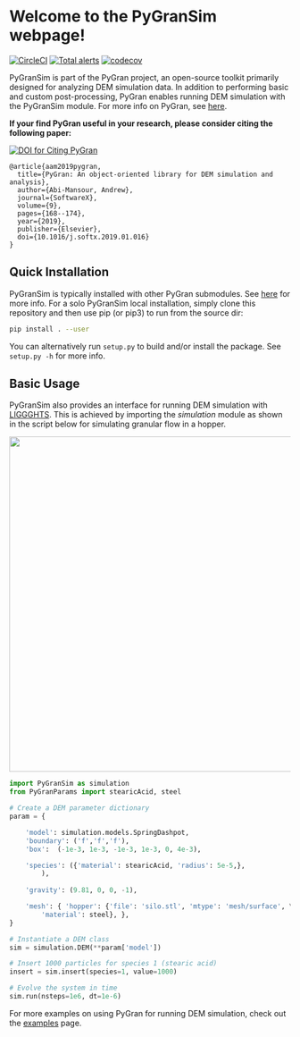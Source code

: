 # Welcome to the PyGranSim webpage!
[//]: # (Badges)
[![CircleCI](https://circleci.com/gh/Andrew-AbiMansour/PyGranSim.svg?style=shield)](https://circleci.com/gh/Andrew-AbiMansour/PyGranSim)
[![Total alerts](https://img.shields.io/lgtm/alerts/g/Andrew-AbiMansour/PyGranParams.svg?logo=lgtm&logoWidth=18)](https://lgtm.com/projects/g/Andrew-AbiMansour/PyGranParams/alerts/)
[![codecov](https://codecov.io/gh/Andrew-AbiMansour/PyGranSim/branch/master/graph/badge.svg)](https://codecov.io/gh/Andrew-AbiMansour/PyGranSim/branch/master)

PyGranSim is part of the PyGran project, an open-source toolkit primarily designed for analyzing DEM simulation data. In addition to performing basic and custom post-processing, PyGran enables running DEM simulation with the PyGranSim module. For more info on PyGran, see [here](http://www.pygran.org).

**If your find PyGran useful in your research, please consider citing the following paper:**

[![DOI for Citing PyGran](https://img.shields.io/badge/DOI-10.1021%2Facs.jctc.5b00056-blue.svg)](https://doi.org/10.1016/j.softx.2019.01.016)

```
@article{aam2019pygran,
  title={PyGran: An object-oriented library for DEM simulation and analysis},
  author={Abi-Mansour, Andrew},
  journal={SoftwareX},
  volume={9},
  pages={168--174},
  year={2019},
  publisher={Elsevier},
  doi={10.1016/j.softx.2019.01.016}
}
```

## Quick Installation
PyGranSim is typically installed with other PyGran submodules. See [here](http://andrew-abimansour.github.io/PyGran/docs/introduction.html#installation) for more info. For a solo PyGranSim local installation, simply clone this repository and then use pip (or pip3) to run from the source dir:
```bash
pip install . --user
```
You can alternatively run ``setup.py`` to build and/or install the package. See ``setup.py -h`` for more info.


## Basic Usage
PyGranSim also provides an interface for running DEM simulation with [LIGGGHTS](https://www.cfdem.com/liggghtsr-open-source-discrete-element-method-particle-simulation-code). This is achieved by importing the <i>simulation</i> module as shown in the script below for simulating granular flow in a hopper.

<p style="text-align:center;"><img src="http://andrew-abimansour.github.io/PyGran/images/hopper.png" width="600"></p>

```python
import PyGranSim as simulation
from PyGranParams import stearicAcid, steel

# Create a DEM parameter dictionary
param = {

	'model': simulation.models.SpringDashpot,
	'boundary': ('f','f','f'),
	'box':  (-1e-3, 1e-3, -1e-3, 1e-3, 0, 4e-3),

	'species': ({'material': stearicAcid, 'radius': 5e-5,}, 
		),
		
	'gravity': (9.81, 0, 0, -1),

	'mesh': { 'hopper': {'file': 'silo.stl', 'mtype': 'mesh/surface', \
		'material': steel}, },
}

# Instantiate a DEM class
sim = simulation.DEM(**param['model'])

# Insert 1000 particles for species 1 (stearic acid)
insert = sim.insert(species=1, value=1000) 

# Evolve the system in time 
sim.run(nsteps=1e6, dt=1e-6)
```

For more examples on using PyGran for running DEM simulation, check out the <a href="http://andrew-abimansour.github.io/PyGran/tests/examples.html">examples</a> page.
